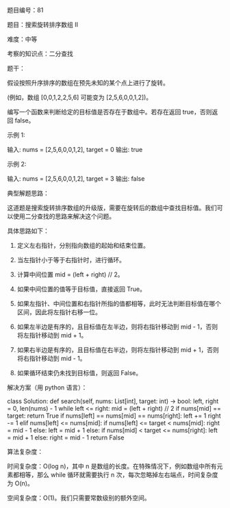 题目编号：81

题目：搜索旋转排序数组 II

难度：中等

考察的知识点：二分查找

题干：

假设按照升序排序的数组在预先未知的某个点上进行了旋转。

(例如，数组 [0,0,1,2,2,5,6] 可能变为 [2,5,6,0,0,1,2])。

编写一个函数来判断给定的目标值是否存在于数组中。若存在返回 true，否则返回 false。

示例 1:

输入: nums = [2,5,6,0,0,1,2], target = 0
输出: true

示例 2:

输入: nums = [2,5,6,0,0,1,2], target = 3
输出: false

典型解题思路：

这道题是搜索旋转排序数组的升级版，需要在旋转后的数组中查找目标值。我们可以使用二分查找的思路来解决这个问题。

具体思路如下：

1. 定义左右指针，分别指向数组的起始和结束位置。

2. 当左指针小于等于右指针时，进行循环。

3. 计算中间位置 mid = (left + right) // 2。

4. 如果中间位置的值等于目标值，直接返回 True。

5. 如果左指针、中间位置和右指针所指的值都相等，此时无法判断目标值在哪个区间，因此将左指针右移一位。

6. 如果左半边是有序的，且目标值在左半边，则将右指针移动到 mid - 1，否则将左指针移动到 mid + 1。

7. 如果右半边是有序的，且目标值在右半边，则将左指针移动到 mid + 1，否则将右指针移动到 mid - 1。

8. 如果循环结束仍未找到目标值，则返回 False。

解决方案（用 python 语言）：

class Solution:
    def search(self, nums: List[int], target: int) -> bool:
        left, right = 0, len(nums) - 1
        while left <= right:
            mid = (left + right) // 2
            if nums[mid] == target:
                return True
            if nums[left] == nums[mid] == nums[right]:
                left += 1
                right -= 1
            elif nums[left] <= nums[mid]:
                if nums[left] <= target < nums[mid]:
                    right = mid - 1
                else:
                    left = mid + 1
            else:
                if nums[mid] < target <= nums[right]:
                    left = mid + 1
                else:
                    right = mid - 1
        return False

算法复杂度：

时间复杂度：O(log n)，其中 n 是数组的长度。在特殊情况下，例如数组中所有元素都相等，那么 while 循环就需要执行 n 次，每次忽略掉左右端点，时间复杂度为 O(n)。

空间复杂度：O(1)。我们只需要常数级别的额外空间。
